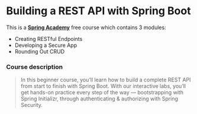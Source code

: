 # Building a REST API with Spring Boot
This is a [**Spring Academy**](https://spring.academy/courses/building-a-rest-api-with-spring-boot) free course which contains 3 modules:

 - Creating RESTful Endpoints
 - Developing a Secure App
 - Rounding Out CRUD

### Course description

> In this beginner course, you’ll learn how to build a complete REST API from start to finish with Spring Boot. With our interactive labs, you’ll get hands-on practice every step of the way — bootstrapping with Spring Initializr, through authenticating & authorizing with Spring Security.
